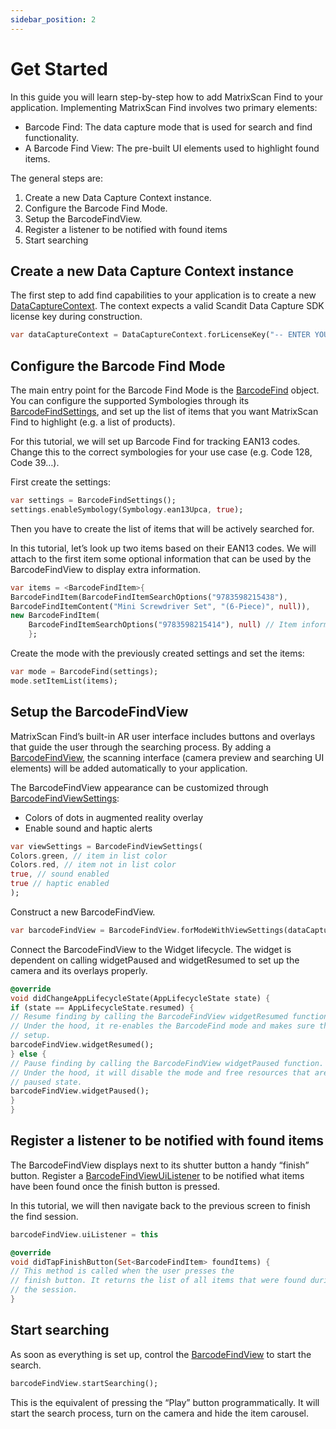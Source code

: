 ```yaml
---
sidebar_position: 2
---
```


# Get Started

In this guide you will learn step-by-step how to add MatrixScan Find to your application. Implementing MatrixScan Find involves two primary elements:

- Barcode Find: The data capture mode that is used for search and find functionality.
- A Barcode Find View: The pre-built UI elements used to highlight found items.

The general steps are:

1. Create a new Data Capture Context instance.
2. Configure the Barcode Find Mode.
3. Setup the BarcodeFindView.
4. Register a listener to be notified with found items
5. Start searching

## Create a new Data Capture Context instance

The first step to add find capabilities to your application is to create a new [DataCaptureContext](https://docs.scandit.com/data-capture-sdk/flutter/core/api/data-capture-context.html#class-scandit.datacapture.core.DataCaptureContext). The context expects a valid Scandit Data Capture SDK license key during construction.

```dart
var dataCaptureContext = DataCaptureContext.forLicenseKey("-- ENTER YOUR SCANDIT LICENSE KEY HERE --");
```

## Configure the Barcode Find Mode

The main entry point for the Barcode Find Mode is the [BarcodeFind](https://docs.scandit.com/data-capture-sdk/flutter/barcode-capture/api/barcode-find.html#class-scandit.datacapture.barcode.find.BarcodeFind) object. You can configure the supported Symbologies through its [BarcodeFindSettings](https://docs.scandit.com/data-capture-sdk/flutter/barcode-capture/api/barcode-find-settings.html#class-scandit.datacapture.barcode.find.BarcodeFindSettings), and set up the list of items that you want MatrixScan Find to highlight (e.g. a list of products).

For this tutorial, we will set up Barcode Find for tracking EAN13 codes. Change this to the correct symbologies for your use case (e.g. Code 128, Code 39…).

First create the settings:

```dart
var settings = BarcodeFindSettings();
settings.enableSymbology(Symbology.ean13Upca, true);
```

Then you have to create the list of items that will be actively searched for.

In this tutorial, let’s look up two items based on their EAN13 codes. We will attach to the first item some optional information that can be used by the BarcodeFindView to display extra information.

```dart
var items = <BarcodeFindItem>{
BarcodeFindItem(BarcodeFindItemSearchOptions("9783598215438"),
BarcodeFindItemContent("Mini Screwdriver Set", "(6-Piece)", null)),
new BarcodeFindItem(
    BarcodeFindItemSearchOptions("9783598215414"), null) // Item information is optional, used for display only
    };
```

Create the mode with the previously created settings and set the items:

```dart
var mode = BarcodeFind(settings);
mode.setItemList(items);
```

## Setup the BarcodeFindView

MatrixScan Find’s built-in AR user interface includes buttons and overlays that guide the user through the searching process. By adding a [BarcodeFindView](https://docs.scandit.com/data-capture-sdk/flutter/barcode-capture/api/ui/barcode-find-view.html#class-scandit.datacapture.barcode.find.ui.BarcodeFindView), the scanning interface (camera preview and searching UI elements) will be added automatically to your application.

The BarcodeFindView appearance can be customized through [BarcodeFindViewSettings](https://docs.scandit.com/data-capture-sdk/flutter/barcode-capture/api/ui/barcode-find-view-settings.html#class-scandit.datacapture.barcode.find.ui.BarcodeFindViewSettings):

- Colors of dots in augmented reality overlay
- Enable sound and haptic alerts

```dart
var viewSettings = BarcodeFindViewSettings(
Colors.green, // item in list color
Colors.red, // item not in list color
true, // sound enabled
true // haptic enabled
);
```

Construct a new BarcodeFindView.

```dart
var barcodeFindView = BarcodeFindView.forModeWithViewSettings(dataCaptureContext, barcodeFind, viewSettings);
```

Connect the BarcodeFindView to the Widget lifecycle. The widget is dependent on calling widgetPaused and widgetResumed to set up the camera and its overlays properly.

```dart
@override
void didChangeAppLifecycleState(AppLifecycleState state) {
if (state == AppLifecycleState.resumed) {
// Resume finding by calling the BarcodeFindView widgetResumed function.
// Under the hood, it re-enables the BarcodeFind mode and makes sure the view is properly
// setup.
barcodeFindView.widgetResumed();
} else {
// Pause finding by calling the BarcodeFindView widgetPaused function.
// Under the hood, it will disable the mode and free resources that are not needed in a
// paused state.
barcodeFindView.widgetPaused();
}
}
```

## Register a listener to be notified with found items

The BarcodeFindView displays next to its shutter button a handy “finish” button. Register a [BarcodeFindViewUiListener](https://docs.scandit.com/data-capture-sdk/flutter/barcode-capture/api/ui/barcode-find-view.html#interface-scandit.datacapture.barcode.find.ui.IBarcodeFindViewUiListener) to be notified what items have been found once the finish button is pressed.

In this tutorial, we will then navigate back to the previous screen to finish the find session.

```dart
barcodeFindView.uiListener = this

@override
void didTapFinishButton(Set<BarcodeFindItem> foundItems) {
// This method is called when the user presses the
// finish button. It returns the list of all items that were found during
// the session.
}
```

## Start searching

As soon as everything is set up, control the [BarcodeFindView](https://docs.scandit.com/data-capture-sdk/flutter/barcode-capture/api/ui/barcode-find-view.html#class-scandit.datacapture.barcode.find.ui.BarcodeFindView) to start the search.

```dart
barcodeFindView.startSearching();
```

This is the equivalent of pressing the “Play” button programmatically. It will start the search process, turn on the camera and hide the item carousel.

